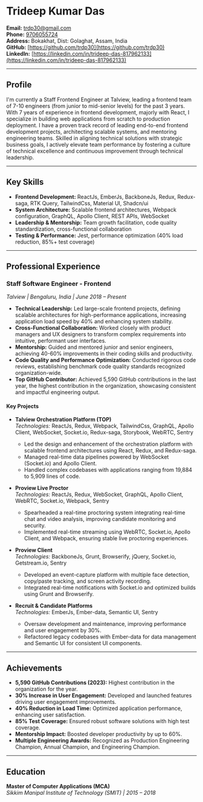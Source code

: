 # Trideep Kumar Das

**Email:** [trdp30@gmail.com](mailto:trdp30@gmail.com)  
**Phone:** [9706055724](tel:9706055724)  
**Address:** Bokakhat, Dist: Golaghat, Assam, India  
**GitHub:** [https://github.com/trdp30](https://github.com/trdp30)  
**LinkedIn:** [https://linkedin.com/in/trideep-das-817962133](https://linkedin.com/in/trideep-das-817962133)

---

## Profile

I'm currently a Staff Frontend Engineer at Talview, leading a frontend team of 7-10 engineers (from junior to mid-senior levels) for the past 3 years. With 7 years of experience in frontend development, majorly with React, I specialize in building web applications from scratch to production deployment. I have a proven track record of leading end-to-end frontend development projects, architecting scalable systems, and mentoring engineering teams. Skilled in aligning technical solutions with strategic business goals, I actively elevate team performance by fostering a culture of technical excellence and continuous improvement through technical leadership.

---

## Key Skills

- **Frontend Development:** ReactJs, EmberJs, BackboneJs, Redux, Redux-saga, RTK Query, TailwindCss, Material UI, Shadcn/ui
- **System Architecture:** Scalable frontend architectures, Webpack configuration, GraphQL, Apollo Client, REST APIs, WebSocket
- **Leadership & Mentorship:** Team growth facilitation, code quality standardization, cross-functional collaboration
- **Testing & Performance:** Jest, performance optimization (40% load reduction, 85%+ test coverage)

---

## Professional Experience

### **Staff Software Engineer - Frontend**

_Talview | Bengaluru, India | June 2018 – Present_

- **Technical Leadership:** Led large-scale frontend projects, defining scalable architectures for high-performance applications, increasing application load speed by 40% and enhancing system stability.
- **Cross-Functional Collaboration:** Worked closely with product managers and UX designers to transform complex requirements into intuitive, performant user interfaces.
- **Mentorship:** Guided and mentored junior and senior engineers, achieving 40-60% improvements in their coding skills and productivity.
- **Code Quality and Performance Optimization:** Conducted rigorous code reviews, establishing benchmark code quality standards recognized organization-wide.
- **Top GitHub Contributor:** Achieved 5,590 GitHub contributions in the last year, the highest contribution in the organization, showcasing consistent and impactful engineering output.

#### Key Projects

- **Talview Orchestration Platform (TOP)**  
  _Technologies:_ ReactJs, Redux, Webpack, TailwindCss, GraphQL, Apollo Client, WebSocket, Socket.io, Redux-saga, Storybook, WebRTC, Sentry

  - Led the design and enhancement of the orchestration platform with scalable frontend architectures using React, Redux, and Redux-saga.
  - Managed real-time data pipelines powered by WebSocket (Socket.io) and Apollo Client.
  - Handled complex codebases with applications ranging from 19,884 to 5,909 lines of code.

- **Proview Live Proctor**  
  _Technologies:_ ReactJs, Redux, WebSocket, GraphQL, Apollo Client, WebRTC, Socket.io, Webpack, Sentry

  - Spearheaded a real-time proctoring system integrating real-time chat and video analysis, improving candidate monitoring and security.
  - Implemented real-time streaming using WebRTC, Socket.io, Apollo Client, and Webpack, ensuring stable live proctoring experiences.

- **Proview Client**  
  _Technologies:_ BackboneJs, Grunt, Browserify, jQuery, Socket.io, Getstream.io, Sentry

  - Developed an event-capture platform with multiple face detection, copy/paste tracking, and screen activity recording.
  - Integrated real-time notifications with Socket.io and optimized builds using Grunt and Browserify.

- **Recruit & Candidate Platforms**  
  _Technologies:_ EmberJs, Ember-data, Semantic UI, Sentry
  - Oversaw development and maintenance, improving performance and user engagement by 30%.
  - Refactored legacy codebases with Ember-data for data management and Semantic UI for consistent UI components.

---

## Achievements

- **5,590 GitHub Contributions (2023):** Highest contribution in the organization for the year.
- **30% Increase in User Engagement:** Developed and launched features driving user engagement improvements.
- **40% Reduction in Load Time:** Optimized application performance, enhancing user satisfaction.
- **85% Test Coverage:** Ensured robust software solutions with high test coverage.
- **Mentorship Impact:** Boosted developer productivity by up to 60%.
- **Multiple Engineering Awards:** Recognized as Production Engineering Champion, Annual Champion, and Engineering Champion.

---

## Education

**Master of Computer Applications (MCA)**  
_Sikkim Manipal Institute of Technology (SMIT) | 2015 – 2018_

